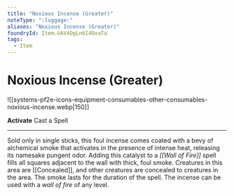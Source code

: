 ```yaml
---
title: "Noxious Incense (Greater)"
noteType: ":luggage:"
aliases: "Noxious Incense (Greater)"
foundryId: Item.UAV4OgLn6I4OxaTa
tags:
  - Item
---
```


# Noxious Incense (Greater)
![[systems-pf2e-icons-equipment-consumables-other-consumables-noxious-incense.webp|150]]

**Activate** Cast a Spell

* * *

Sold only in single sticks, this foul incense comes coated with a bevy of alchemical smoke that activates in the presence of intense heat, releasing its namesake pungent odor. Adding this catalyst to a _[[Wall of Fire]]_ spell fills all squares adjacent to the wall with thick, foul smoke. Creatures in this area are [[Concealed]], and other creatures are concealed to creatures in the area. The smoke lasts for the duration of the spell. The incense can be used with a _wall of fire_ of any level.
